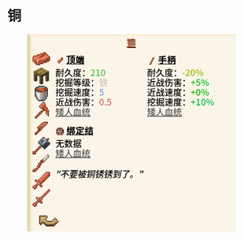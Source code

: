 # 铜

<figure><img src="../../.gitbook/assets/屏幕截图 2025-03-03 165539.png" alt=""><figcaption></figcaption></figure>
